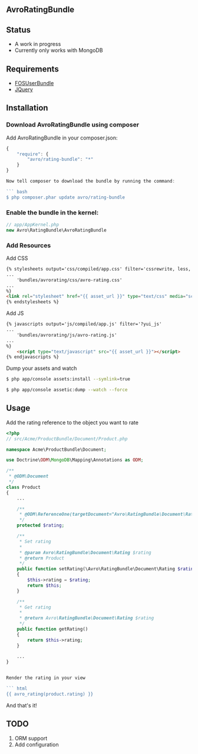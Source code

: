 AvroRatingBundle
-----------------

Status
------
- A work in progress
- Currently only works with MongoDB

Requirements
------------
- <a href="http://github.com/FriendsOfSymfony/FOSUserBundle">FOSUserBundle</a>
- <a href="http://jquery.com">JQuery</a>

Installation
------------
### Download AvroRatingBundle using composer

Add AvroRatingBundle in your composer.json:

```js
{
    "require": {
        "avro/rating-bundle": "*"
    }
}

Now tell composer to download the bundle by running the command:

``` bash
$ php composer.phar update avro/rating-bundle
```

### Enable the bundle in the kernel:

``` php
// app/AppKernel.php
new Avro\RatingBundle\AvroRatingBundle
```

### Add Resources
Add CSS
``` html
{% stylesheets output='css/compiled/app.css' filter='cssrewrite, less, ?yui_css'
...
    'bundles/avrorating/css/avro-rating.css'
...
%}
<link rel="stylesheet" href="{{ asset_url }}" type="text/css" media="screen" />
{% endstylesheets %}
```
Add JS
``` html
{% javascripts output='js/compiled/app.js' filter='?yui_js'
...
    'bundles/avrorating/js/avro-rating.js'
...
%}
    <script type="text/javascript" src="{{ asset_url }}"></script>
{% endjavascripts %}

```

Dump your assets and watch
``` bash
$ php app/console assets:install --symlink=true

$ php app/console assetic:dump --watch --force 
```

Usage
-----

Add the rating reference to the object you want to rate


``` php
<?php
// src/Acme/ProductBundle/Document/Product.php

namespace Acme\ProductBundle\Document;

use Doctrine\ODM\MongoDB\Mapping\Annotations as ODM;

/**
 * @ODM\Document
 */
class Product
{
    ...

    /**
     * @ODM\ReferenceOne(targetDocument="Avro\RatingBundle\Document\Rating", cascade={"all"})
     */
    protected $rating;

    /**
     * Set rating
     *
     * @param Avro\RatingBundle\Document\Rating $rating
     * @return Product
     */
    public function setRating(\Avro\RatingBundle\Document\Rating $rating)
    {
        $this->rating = $rating;
        return $this;
    }

    /**
     * Get rating
     *
     * @return Avro\RatingBundle\Document\Rating $rating
     */
    public function getRating()
    {
        return $this->rating;
    }
    
    ...
}


Render the rating in your view

``` html
{{ avro_rating(product.rating) }}
```

And that's it!

TODO
----
1. ORM support
2. Add configuration

